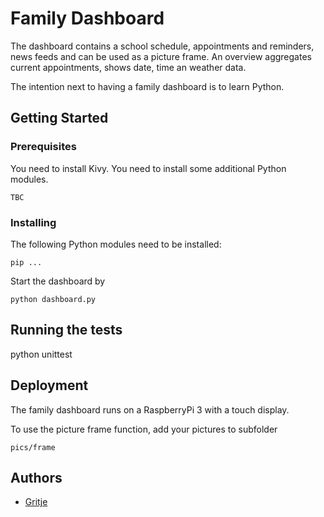 # Family Dashboard

The dashboard contains a school schedule, appointments and reminders, news feeds and can be used as a picture frame.
An overview aggregates current appointments, shows date, time an weather data.

The intention next to having a family dashboard is to learn Python.

## Getting Started

### Prerequisites

You need to install Kivy.
You need to install some additional Python modules.
    
```
TBC
```

### Installing

The following Python modules need to be installed:

```
pip ...
```

Start the dashboard by

```
python dashboard.py
```

## Running the tests

python unittest

## Deployment

The family dashboard runs on a RaspberryPi 3 with a touch display.

To use the picture frame function, add your pictures to subfolder
```
pics/frame
```

## Authors

* [Gritje](https://github.com/Gritje)
